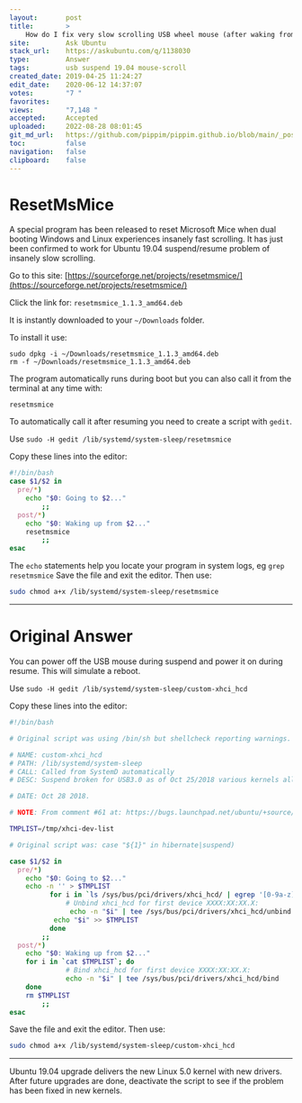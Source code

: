 ```yaml
---
layout:       post
title:        >
    How do I fix very slow scrolling USB wheel mouse (after waking from suspend) which started after upgrade to 19.04?
site:         Ask Ubuntu
stack_url:    https://askubuntu.com/q/1138030
type:         Answer
tags:         usb suspend 19.04 mouse-scroll
created_date: 2019-04-25 11:24:27
edit_date:    2020-06-12 14:37:07
votes:        "7 "
favorites:    
views:        "7,148 "
accepted:     Accepted
uploaded:     2022-08-28 08:01:45
git_md_url:   https://github.com/pippim/pippim.github.io/blob/main/_posts/2019/2019-04-25-How-do-I-fix-very-slow-scrolling-USB-wheel-mouse-_after-waking-from-suspend_-which-started-after-upgrade-to-19.04_.md
toc:          false
navigation:   false
clipboard:    false
---
```


# ResetMsMice

A special program has been released to reset Microsoft Mice when dual booting Windows and Linux experiences insanely fast scrolling. It has just been confirmed to work for Ubuntu 19.04 suspend/resume problem of insanely slow scrolling.

Go to this site: [https://sourceforge.net/projects/resetmsmice/](https://sourceforge.net/projects/resetmsmice/)

Click the link for: `resetmsmice_1.1.3_amd64.deb`

It is instantly downloaded to your `~/Downloads` folder.

To install it use:

``` 
sudo dpkg -i ~/Downloads/resetmsmice_1.1.3_amd64.deb
rm -f ~/Downloads/resetmsmice_1.1.3_amd64.deb
```

The program automatically runs during boot but you can also call it from the terminal at any time with:

``` 
resetmsmice
```

To automatically call it after resuming you need to create a script with `gedit`.


Use `sudo -H gedit /lib/systemd/system-sleep/resetmsmice`

Copy these lines into the editor:

``` bash
#!/bin/bash
case $1/$2 in
  pre/*)
    echo "$0: Going to $2..."
        ;;
  post/*)
    echo "$0: Waking up from $2..."
    resetmsmice
        ;;
esac
```

The `echo` statements help you locate your program in system logs, eg `grep resetmsmice` Save the file and exit the editor. Then use:

``` bash
sudo chmod a+x /lib/systemd/system-sleep/resetmsmice
```


----------

# Original Answer

You can power off the USB mouse during suspend and power it on during resume. This will simulate a reboot.


Use `sudo -H gedit /lib/systemd/system-sleep/custom-xhci_hcd`

Copy these lines into the editor:

``` bash
#!/bin/bash

# Original script was using /bin/sh but shellcheck reporting warnings.

# NAME: custom-xhci_hcd
# PATH: /lib/systemd/system-sleep
# CALL: Called from SystemD automatically
# DESC: Suspend broken for USB3.0 as of Oct 25/2018 various kernels all at once

# DATE: Oct 28 2018.

# NOTE: From comment #61 at: https://bugs.launchpad.net/ubuntu/+source/linux/+bug/522998

TMPLIST=/tmp/xhci-dev-list

# Original script was: case "${1}" in hibernate|suspend)

case $1/$2 in
  pre/*)
    echo "$0: Going to $2..."
    echo -n '' > $TMPLIST
          for i in `ls /sys/bus/pci/drivers/xhci_hcd/ | egrep '[0-9a-z]+\:[0-9a-z]+\:.*$'`; do
              # Unbind xhci_hcd for first device XXXX:XX:XX.X:
               echo -n "$i" | tee /sys/bus/pci/drivers/xhci_hcd/unbind
           echo "$i" >> $TMPLIST
          done
        ;;
  post/*)
    echo "$0: Waking up from $2..."
    for i in `cat $TMPLIST`; do
              # Bind xhci_hcd for first device XXXX:XX:XX.X:
              echo -n "$i" | tee /sys/bus/pci/drivers/xhci_hcd/bind
    done
    rm $TMPLIST
        ;;
esac
```

Save the file and exit the editor. Then use:

``` bash
sudo chmod a+x /lib/systemd/system-sleep/custom-xhci_hcd
```


----------

Ubuntu 19.04 upgrade delivers the new Linux 5.0 kernel with new drivers. After future upgrades are done, deactivate the script to see if the problem has been fixed in new kernels.
